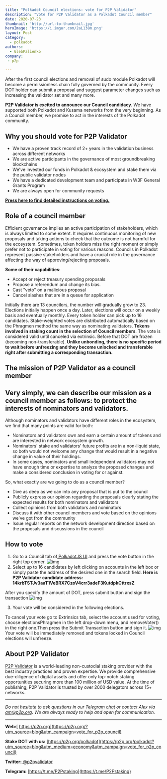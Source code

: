 ```yaml
---
title: "Polkadot Council elections: vote for P2P Validator"
description: "Vote for P2P Validator as a Polkadot Council member"
date: 2020-07-23
thumbnail: 'http://url-to-thumbnail.jpg'
heroImage: 'https://i.imgur.com/2aL138m.png'
layout: Post
category:
  - polkadot
authors:
  - GlebPalienko
company:
 - p2p

---
```


After the first council elections and removal of sudo module Polkadot will become a permissionless chain fully governed by the community. Every DOT holder can submit a proposal and suggest parameter changes such as increasing the validator set and many more.

**P2P Validator is excited to announce our Council candidacy**. We have supported both Polkadot and Kusama networks from the very beginning. As a Council member, we promise to act in the interests of the Polkadot community.

## Why you should vote for P2P Validator
- We have a proven track record of 2+ years in the validation business across different networks
- We are active participants in the governance of most groundbreaking blockchains
- We've invested our funds in Polkadot & ecosystem and stake them via the public validator nodes
- We have a dedicated development team and participate in W3F General Grants Program
- We are always open for community requests

**[Press here to find detailed instructions on voting.](#how-to-vote)**

## Role of a council member
Efficient governance implies an active participation of stakeholders, which is always limited to some extent. It requires continuous monitoring of new proposals and taking actions to check that the outcome is not harmful for the ecosystem. Sometimes, token holders miss the right moment or simply prefer not to participate in voting for various reasons. Councils in Polkadot represent passive stakeholders and have a crucial role in the governance affecting the way of approving/rejecting proposals.

**Some of their capabilities:**
- Accept or reject treasury spending proposals
-  Propose a referendum and change its bias. 
-  Cast "veto" on a malicious proposal 
-  Cancel slashes that are in a queue for application

Initially there are 13 councilors, the number will gradually grow to 23. Elections initially happen once a day. Later, elections will occur on a weekly basis and eventually monthly. Every token holder can pick up to 16 candidates. Stake-weighted votes are distributed automatically based on the Phragmen method the same way as nominating validators. **Tokens involved in staking count in the selection of Council members**. The vote is considered valid until canceled via extrinsic. Before that DOT are frozen (becoming non-transferable). **Unlike unbonding, there is no specific period to wait before unfreezing and they become unlocked and transferable right after submitting a corresponding transaction.**

## The mission of P2P Validator as a council member
 Very simply, we can describe our mission as a council member as follows: **to protect the interests of nominators and validators.**
 - 
Although nominators and validators have different roles in the ecosystem, we find that many points are valid for both:
- Nominators and validators own and earn a certain amount of tokens and are interested in network ecosystem growth.
- Nominators' stake and validators' future profits are in a non-liquid state, so both would not welcome any change that would result in a negative change in value of their holdings.
- In some cases, nominators and small independent validators may not have enough time or expertise to analyze the proposed changes and make a considered conclusion in voting for or against.

So, what exactly are we going to do as a council member?
- Dive as deep as we can into any proposal that is put to the council
- Publicly express our opinion regarding the proposals clearly stating the expected results for both nominators and validators
- Collect opinions from both validators and nominators
- Discuss it with other council members and vote based on the opinions we've got from the community
- Issue regular reports on the network development direction based on the proposals and discussions in the council

## How to vote
1. Go to a Council tab of[ PolkadotJS UI](https://polkadot.js.org/apps/#/council) and press the vote button in the right top corner.
![img](https://i.imgur.com/Zx4vQeR.png)
2. Select up to 16 candidates by left clicking on accounts in the left box or simply paste the address of the desired one in the search field. **Here is P2P Validator candidate address: 
14krbTSTJv3aaT1VeBRX7CzoV4crr3adeF3KutdpkCttrxsZ**

After you specify the amount of DOT, press submit button and sign the transaction
![img](https://i.imgur.com/M3NZryj.png)

3. Your vote will be considered in the following elections.

To cancel your vote go to Extrinsics tab, select the account used for voting, choose electionsPhragmen in the left drop-down menu, and removeVoter() in the right one.Then press the Submit Transaction button and sign it.
![img](https://i.imgur.com/B1VwAOr.png)
Your vote will be immediately removed and tokens locked in Council elections will unfreeze.

## About P2P Validator
[P2P Validator](https://p2p.org/?utm_source=blog&utm_campaign=vote_for_p2p_council) is a world-leading non-custodial staking provider with the best industry practices and proven expertise. We provide comprehensive due-diligence of digital assets and offer only top-notch staking opportunities securing more than 100 million of USD value. At the time of publishing, P2P Validator is trusted by over 2000 delegators across 15+ networks.

------

*Do not hesitate to ask questions in our [Telegram chat](https://t.me/P2Pstaking) or contact Alex via am@p2p.org. We are always ready to help and open for communication.*

------

**Web:**[ https://p2p.org](https://p2p.org/?utm_source=blog&utm_campaign=vote_for_p2p_council)

**Stake DOT with us:** [https://p2p.org/polkadot](https://p2p.org/polkadot?utm_source=blog&utm_medium=economy&utm_campaign=vote_for_p2p_council)

**Twitter:**[ @p2pvalidator](https://twitter.com/p2pvalidator)

**Telegram:** [https://t.me/P2Pstaking](https://t.me/P2Pstaking)